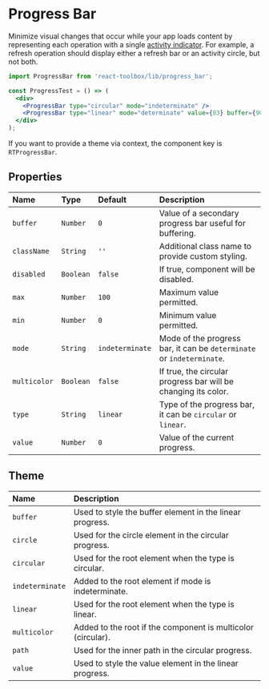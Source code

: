 # Progress Bar

Minimize visual changes that occur while your app loads content by representing each operation with a single [activity indicator](https://www.google.com/design/spec/components/progress-activity.html). For example, a refresh operation should display either a refresh bar or an activity circle, but not both.

<!-- example -->
```jsx
import ProgressBar from 'react-toolbox/lib/progress_bar';

const ProgressTest = () => (
  <div>
    <ProgressBar type="circular" mode="indeterminate" />
    <ProgressBar type="linear" mode="determinate" value={83} buffer={90} />
  </div>
);
```

If you want to provide a theme via context, the component key is `RTProgressBar`.

## Properties

| Name          | Type        | Default         | Description|
|:-----|:-----|:-----|:-----|
| `buffer`      | `Number`    | `0`             | Value of a secondary progress bar useful for buffering.|
| `className`   | `String`    | `''`            | Additional class name to provide custom styling.|
| `disabled`    | `Boolean`   | `false`         | If true, component will be disabled.|
| `max`         | `Number`    | `100`           | Maximum value permitted.|
| `min`         | `Number`    | `0`             | Minimum value permitted.|
| `mode`        | `String`    | `indeterminate` | Mode of the progress bar, it can be `determinate` or `indeterminate`.|
| `multicolor`  | `Boolean`   | `false`         | If true, the circular progress bar will be changing its color.|
| `type`        | `String`    | `linear`        | Type of the progress bar, it can be `circular` or `linear`.|
| `value`       | `Number`    | `0`             | Value of the current progress.|

## Theme

| Name     | Description|
|:---------|:-----------|
| `buffer` | Used to style the buffer element in the linear progress.|
| `circle` | Used for the circle element in the circular progress.|
| `circular` | Used for the root element when the type is circular.|
| `indeterminate` | Added to the root element if mode is indeterminate.|
| `linear` | Used for the root element when the type is linear.|
| `multicolor` | Added to the root if the component is multicolor (circular).|
| `path` | Used for the inner path in the circular progress.|
| `value` | Used to style the value element in the linear progress.|
